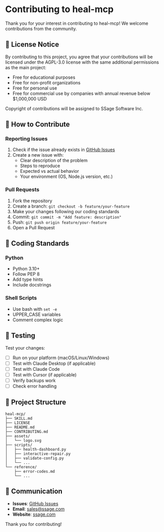 # Contributing to heal-mcp

Thank you for your interest in contributing to heal-mcp! We welcome contributions from the community.

## 📜 License Notice

By contributing to this project, you agree that your contributions will be licensed under the AGPL-3.0 license with the same additional permissions as the main project:

- Free for educational purposes
- Free for non-profit organizations  
- Free for personal use
- Free for commercial use by companies with annual revenue below $1,000,000 USD

Copyright of contributions will be assigned to SSage Software Inc.

## 🤝 How to Contribute

### Reporting Issues

1. Check if the issue already exists in [GitHub Issues](https://github.com/ailevelup-ai/heal-mcp/issues)
2. Create a new issue with:
   - Clear description of the problem
   - Steps to reproduce
   - Expected vs actual behavior
   - Your environment (OS, Node.js version, etc.)

### Pull Requests

1. Fork the repository
2. Create a branch: `git checkout -b feature/your-feature`
3. Make your changes following our coding standards
4. Commit: `git commit -m "Add feature: description"`
5. Push: `git push origin feature/your-feature`
6. Open a Pull Request

## 🎨 Coding Standards

### Python

- Python 3.10+
- Follow PEP 8
- Add type hints
- Include docstrings

### Shell Scripts

- Use bash with `set -e`
- UPPER_CASE variables
- Comment complex logic

## 🧪 Testing

Test your changes:
- [ ] Run on your platform (macOS/Linux/Windows)
- [ ] Test with Claude Desktop (if applicable)
- [ ] Test with Claude Code
- [ ] Test with Cursor (if applicable)
- [ ] Verify backups work
- [ ] Check error handling

## 📁 Project Structure

```
heal-mcp/
├── SKILL.md
├── LICENSE
├── README.md
├── CONTRIBUTING.md
├── assets/
│   └── logo.svg
├── scripts/
│   ├── health-dashboard.py
│   ├── interactive-repair.py
│   ├── validate-config.py
│   └── ...
└── reference/
    ├── error-codes.md
    └── ...
```

## 💬 Communication

- **Issues**: [GitHub Issues](https://github.com/ailevelup-ai/heal-mcp/issues)
- **Email**: sales@ssage.com
- **Website**: [ssage.com](https://ssage.com)

Thank you for contributing!

